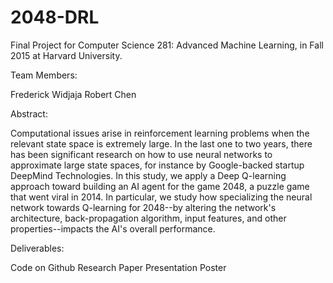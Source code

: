 # 2048-DRL

Final Project for Computer Science 281: Advanced Machine Learning, in Fall 2015 at Harvard University.

Team Members:

Frederick Widjaja
Robert Chen

Abstract:

Computational issues arise in reinforcement learning problems when the relevant state space is extremely large. In the last one to two years, there has been significant research on how to use neural networks to approximate large state spaces, for instance by Google-backed startup DeepMind Technologies. In this study, we apply a Deep Q-learning approach toward building an AI agent for the game 2048, a puzzle game that went viral in 2014. In particular, we study how specializing the neural network towards Q-learning for 2048--by altering the network's architecture, back-propagation algorithm, input features, and other properties--impacts the AI's overall performance.

Deliverables:

Code on Github
Research Paper
Presentation Poster 